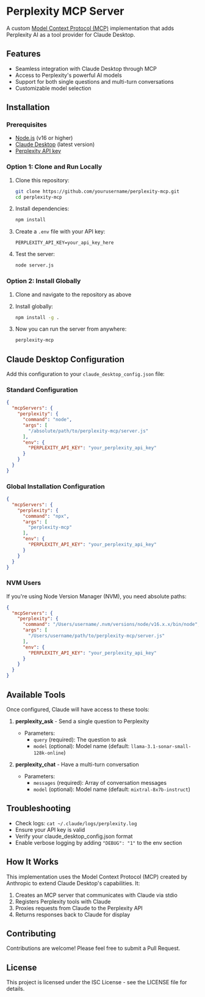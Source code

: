 # Perplexity MCP Server

A custom [Model Context Protocol (MCP)](https://github.com/anthropics/model-context-protocol) implementation that adds Perplexity AI as a tool provider for Claude Desktop.

## Features

- Seamless integration with Claude Desktop through MCP
- Access to Perplexity's powerful AI models
- Support for both single questions and multi-turn conversations
- Customizable model selection

## Installation

### Prerequisites

- [Node.js](https://nodejs.org/) (v16 or higher)
- [Claude Desktop](https://claude.ai/desktop) (latest version)
- [Perplexity API key](https://www.perplexity.ai/settings/api)

### Option 1: Clone and Run Locally

1. Clone this repository:
   ```bash
   git clone https://github.com/yourusername/perplexity-mcp.git
   cd perplexity-mcp
   ```

2. Install dependencies:
   ```bash
   npm install
   ```

3. Create a `.env` file with your API key:
   ```
   PERPLEXITY_API_KEY=your_api_key_here
   ```

4. Test the server:
   ```bash
   node server.js
   ```

### Option 2: Install Globally

1. Clone and navigate to the repository as above

2. Install globally:
   ```bash
   npm install -g .
   ```

3. Now you can run the server from anywhere:
   ```bash
   perplexity-mcp
   ```

## Claude Desktop Configuration

Add this configuration to your `claude_desktop_config.json` file:

### Standard Configuration
```json
{
  "mcpServers": {
    "perplexity": {
      "command": "node",
      "args": [
        "/absolute/path/to/perplexity-mcp/server.js"
      ],
      "env": {
        "PERPLEXITY_API_KEY": "your_perplexity_api_key"
      }
    }
  }
}
```

### Global Installation Configuration
```json
{
  "mcpServers": {
    "perplexity": {
      "command": "npx",
      "args": [
        "perplexity-mcp"
      ],
      "env": {
        "PERPLEXITY_API_KEY": "your_perplexity_api_key"
      }
    }
  }
}
```

### NVM Users
If you're using Node Version Manager (NVM), you need absolute paths:
```json
{
  "mcpServers": {
    "perplexity": {
      "command": "/Users/username/.nvm/versions/node/v16.x.x/bin/node",
      "args": [
        "/Users/username/path/to/perplexity-mcp/server.js"
      ],
      "env": {
        "PERPLEXITY_API_KEY": "your_perplexity_api_key"
      }
    }
  }
}
```

## Available Tools

Once configured, Claude will have access to these tools:

1. **perplexity_ask** - Send a single question to Perplexity
   - Parameters: 
     - `query` (required): The question to ask
     - `model` (optional): Model name (default: `llama-3.1-sonar-small-128k-online`)

2. **perplexity_chat** - Have a multi-turn conversation
   - Parameters:
     - `messages` (required): Array of conversation messages
     - `model` (optional): Model name (default: `mixtral-8x7b-instruct`)

## Troubleshooting

- Check logs: `cat ~/.claude/logs/perplexity.log`
- Ensure your API key is valid
- Verify your claude_desktop_config.json format
- Enable verbose logging by adding `"DEBUG": "1"` to the env section

## How It Works

This implementation uses the Model Context Protocol (MCP) created by Anthropic to extend Claude Desktop's capabilities. It:

1. Creates an MCP server that communicates with Claude via stdio
2. Registers Perplexity tools with Claude
3. Proxies requests from Claude to the Perplexity API
4. Returns responses back to Claude for display

## Contributing

Contributions are welcome! Please feel free to submit a Pull Request.

## License

This project is licensed under the ISC License - see the LICENSE file for details.